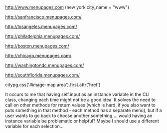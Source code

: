 http://www.menupages.com  (new york city_name = "www")

http://sanfrancisco.menupages.com/

http://losangeles.menupages.com/

http://philadelphia.menupages.com/

http://boston.menupages.com/

http://chicago.menupages.com/

http://washingtondc.menupages.com/

http://southflorida.menupages.com/

citypg.css('#image-map area').first.attr('href')

It occurs to me that having self.input as an instance variable in the CLI class, changing each time might not be a good idea.  It solves the need to call on other methods for return values (which is hard, if you also want to puts something in that method - each method has a separate menu), but if a user wants to go back to choose another something....  would having an instance variable be problematic or helpful?  Maybe I should use a different variable for each selection...


